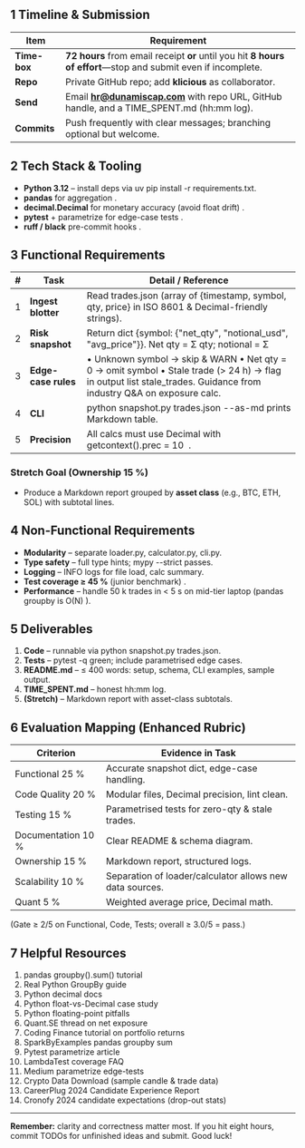 ## **1 Timeline & Submission**

| **Item** | **Requirement** |
| --- | --- |
| **Time-box** | **72 hours** from email receipt **or** until you hit **8 hours of effort**—stop and submit even if incomplete. |
| **Repo** | Private GitHub repo; add **klicious** as collaborator. |
| **Send** | Email **hr@dunamiscap.com** with repo URL, GitHub handle, and a TIME_SPENT.md (hh:mm log). |
| **Commits** | Push frequently with clear messages; branching optional but welcome. |

## **2 Tech Stack & Tooling**

- **Python 3.12** – install deps via uv pip install -r requirements.txt.
- **pandas** for aggregation .
- **decimal.Decimal** for monetary accuracy (avoid float drift) .
- **pytest** + parametrize for edge-case tests .
- **ruff / black** pre-commit hooks .

## **3 Functional Requirements**

| **#** | **Task** | **Detail / Reference** |
| --- | --- | --- |
| 1 | **Ingest blotter** | Read trades.json (array of {timestamp, symbol, qty, price} in ISO 8601 & Decimal-friendly strings). |
| 2 | **Risk snapshot** | Return dict {symbol: {"net_qty", "notional_usd", "avg_price"}}. Net qty = Σ qty; notional = Σ |
| 3 | **Edge-case rules** | • Unknown symbol → skip & WARN • Net qty = 0 → omit symbol • Stale trade (> 24 h) → flag in output list stale_trades. Guidance from industry Q&A on exposure calc. |
| 4 | **CLI** | python snapshot.py trades.json --as-md prints Markdown table. |
| 5 | **Precision** | All calcs must use Decimal with getcontext().prec = 10   . |

### **Stretch Goal (Ownership 15 %)**

- Produce a Markdown report grouped by **asset class** (e.g., BTC, ETH, SOL) with subtotal lines.

## **4 Non-Functional Requirements**

- **Modularity** – separate loader.py, calculator.py, cli.py.
- **Type safety** – full type hints; mypy --strict passes.
- **Logging** – INFO logs for file load, calc summary.
- **Test coverage ≥ 45 %** (junior benchmark) .
- **Performance** – handle 50 k trades in < 5 s on mid-tier laptop (pandas groupby is O(N) ).

## **5 Deliverables**

1. **Code** – runnable via python snapshot.py trades.json.
2. **Tests** – pytest -q green; include parametrised edge cases.
3. **README.md** – ≤ 400 words: setup, schema, CLI examples, sample output.
4. **TIME_SPENT.md** – honest hh:mm log.
5. **(Stretch)** – Markdown report with asset-class subtotals.

## **6 Evaluation Mapping (Enhanced Rubric)**

| **Criterion** | **Evidence in Task** |
| --- | --- |
| Functional 25 % | Accurate snapshot dict, edge-case handling. |
| Code Quality 20 % | Modular files, Decimal precision, lint clean. |
| Testing 15 % | Parametrised tests for zero-qty & stale trades. |
| Documentation 10 % | Clear README & schema diagram. |
| Ownership 15 % | Markdown report, structured logs. |
| Scalability 10 % | Separation of loader/calculator allows new data sources. |
| Quant 5 % | Weighted average price, Decimal math. |

(Gate ≥ 2/5 on Functional, Code, Tests; overall ≥ 3.0/5 = pass.)

## **7 Helpful Resources**

1. pandas groupby().sum() tutorial
2. Real Python GroupBy guide
3. Python decimal docs
4. Python float-vs-Decimal case study
5. Python floating-point pitfalls
6. Quant.SE thread on net exposure
7. Coding Finance tutorial on portfolio returns
8. SparkByExamples pandas groupby sum
9. Pytest parametrize article
10. LambdaTest coverage FAQ
11. Medium parametrize edge-tests
12. Crypto Data Download (sample candle & trade data)
13. CareerPlug 2024 Candidate Experience Report
14. Cronofy 2024 candidate expectations (drop-out stats)

---

**Remember:** clarity and correctness matter most. If you hit eight hours, commit TODOs for unfinished ideas and submit. Good luck!